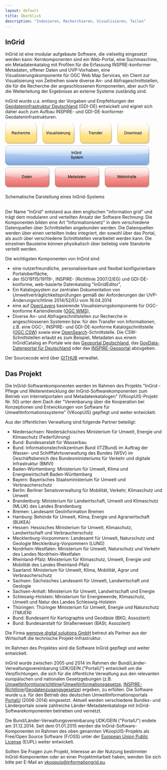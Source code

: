 ```yaml
---
layout: default
title: Überblick
description: "Indexieren, Recherchieren, Visualisieren, Teilen"
---
```


## InGrid

InGrid ist eine modular aufgebaute Software, die vielseitig eingesetzt werden kann: Kernkomponenten sind ein Web-Portal, eine Suchmaschine, ein Metadatenkatalog mit Profilen für die Erfassung INSPRE-konformer Metadaten, offener Daten und UVP-Vorhaben, eine Visualisierungskomponente für OGC Web Map Services, ein Client zur Visualisierung von Zeitreihen sowie diverse An- und Abfrageschnittstellen, die für die Recherche der angeschlossenen Komponenten, aber auch für die Weiterleitung der Ergebnisse an externe Systeme zuständig sind.

InGrid wurde u.a. entlang der Vorgaben und Empfehlungen der [Geodateninfrastruktur Deutschland](http://www.geoportal.de/) (GDI-DE) entwickelt und eignet sich daher auch zum Aufbau INSPIRE- und GDI-DE-konformer Geodateninfrastrukturen.

![Schematische Darstellung eines InGrid-Systems](../images/ingrid_chart.png "Schematische Darstellung eines InGrid-Systems")

<figcaption class="figcaption">Schematische Darstellung eines InGrid-Systems</figcaption>

<br>

Der Name "InGrid" entstand aus dem englischen "information grid" und trägt dem modularen und verteilten Ansatz der Software Rechnung: Die Komponenten bilden eine Art "Informationsnetz" in dem verschiedene Datenquellen über Schnittstellen angebunden werden. Die Datenquellen werden über einen verteilten Index integriert, der sowohl über das Portal, als auch über verschiedene Schnittstellen verarbeitet werden kann. Die einzelnen Bausteine können physikalisch über beliebig viele Standorte verteilt werden.

Die wichtigsten Komponenten von InGrid sind:

- eine nutzerfreundliche, personalisierbare und flexibel konfigurierbare Portaloberfläche,
- der ISO19115/19119-, INSPIRE- (Richtlinie 2007/2/EG) und GDI-DE-konforme, web-basierte Datenkatalog "InGridEditor",
- Ein Katalogsystem zur zentralen Dokumentation von Umweltverträglichkeitsprüfungen gemäß der Anforderungen der UVP-Änderungsrichtlinie 2014/52/EU vom 16.04.2014
- eine auf [OpenLayers](http://openlayers.org/) basierende Visualisierungskomponente für OGC-konforme Kartendienste ([OGC WMS](http://www.opengeospatial.org/standards/wms)),
- Diverse An- und Abfrageschnittstellen zur Recherche in angeschlossenen Systemen bzw. für den Transfer von Informationen, z.B. eine OGC-, INSPIRE- und GDI-DE-konforme Katalogschnittstelle ([OGC CSW](http://www.opengeospatial.org/standards/cat)) sowie eine [OpenSearch](http://www.opensearch.org/Home)-Schnittstelle. Die CSW-Schnittstellen erlaubt es zum Beispiel, Metadaten aus einem InGridCatalog an Portale wie das [Geoportal Deutschland](http://www.geoportal.de/DE/Geoportal), das [GovData-Datenportal für Deutschland](https://www.govdata.de/) oder das [INSPIRE-Geoportal](http://inspire-geoportal.ec.europa.eu/) abzugeben.


Der Sourcecode wird über [GITHUB](https://github.com/informationgrid) verwaltet.



## Das Projekt

Die InGrid-Softwarekomponenten werden im Rahmen des Projekts "InGrid - Pflege und Weiterentwicklung der InGrid-Softwarekomponenten zum Betrieb von Internetportalen und Metadatenkatalogen" (VKoopUIS-Projekt Nr. 50) unter dem Dach der "Vereinbarung über die Kooperation bei Konzeptionen und Entwicklungen von Software für Umweltinformationssysteme" (VKoopUIS) gepflegt und weiter entwickelt.

Aus der öffentlichen Verwaltung sind folgende Partner beteiligt:

- Niedersachsen: Niedersächsisches Ministerium für Umwelt, Energie und Klimaschutz (Federführung)
- Bund: Bundesanstalt für Wasserbau
- Bund: Informationstechnikzentrum Bund (ITZBund) im Auftrag der Wasser- und
Schifffahrtsverwaltung des Bundes (WSV) im Geschäftsbereich des
Bundesministeriums für Verkehr und digitale Infrastruktur (BMVI)
- Baden-Württemberg: Ministerium für Umwelt, Klima und Energiewirtschaft Baden-Württemberg
- Bayern: Bayerisches Staatsministerium für Umwelt und Verbraucherschutz
- Berlin: Berliner Senatsverwaltung für Mobilität, Verkehr, Klimaschutz und Umwelt
- Brandenburg: Ministerium für Landwirtschaft, Umwelt und Klimaschutz (MLUK) des Landes Brandenburg
- Bremen: Landesamt GeoInformation Bremen
- Hamburg: Behörde für Umwelt, Klima, Energie und Agrarwirtschaft (BUKEA)
- Hessen: Hessisches Ministerium für Umwelt, Klimaschutz, Landwirtschaft und
Verbraucherschutz
- Mecklenburg-Vorpommern: Landesamt für Umwelt, Naturschutz und Geologie Mecklenburg-Vorpommern (LUNG)
- Nordrhein-Westfalen: Ministerium für Umwelt, Naturschutz und Verkehr des Landes Nordrhein-Westfalen
- Rheinland-Pfalz: Ministerium für Klimaschutz, Umwelt, Energie und Mobilität des Landes Rheinland-Pfalz
- Saarland: Ministerium für Umwelt, Klima, Mobilität, Agrar und Verbraucherschutz
- Sachsen: Sächsisches Landesamt für Umwelt, Landwirtschaft und Geologie
- Sachsen-Anhalt: Ministerium für Umwelt, Landwirtschaft und Energie
- Schleswig-Holstein: Ministerium für Energiewende, Klimaschutz, Umwelt und Natur des Landes Schleswig-Holstein
- Thüringen: Thüringer Ministerium für Umwelt, Energie und Naturschutz (TMUEN)
- Bund: Bundesamt für Kartographie und Geodäsie (BKG; Assoziiert)
- Bund: Bundesanstalt für Straßenwesen (BASt; Assoziiert)

Die Firma [wemove digital solutions GmbH](http://www.wemove.com/) betreut als Partner aus der Wirtschaft die technische Projekt-Infrastruktur.

Im Rahmen des Projektes wird die Software InGrid gepflegt und weiter entwickelt.

InGrid wurde zwischen 2005 und 2014 im Rahmen der Bund/Länder-Verwaltungsvereinbarung UDK/GEIN ("PortalU") entwickelt um die Verpflichtungen, die sich für die öffentliche Verwaltung aus den relevanten europäischen und nationalen Gesetzgebungen (z.B. [Umweltinformtionsrichtlinie](http://www.bmub.bund.de/service/publikationen/downloads/details/artikel/umweltinformationsrichtlinie-des-europaeischen-parlaments-und-des-rates-vom-28012003-richtlinie-20034eg/)/[Umweltinformationsgesetze](http://de.wikipedia.org/wiki/Umweltinformationsgesetz), [INSPIRE-Richtlinie](http://inspire.ec.europa.eu/)/[Geodatenzugangsgesetze](http://de.wikipedia.org/wiki/Geodatenzugangsgesetz)) ergeben, zu erfüllen. Die Software wurde u.a. für den Betrieb des deutschen Umweltinformationsportals [PortalU](http://de.wikipedia.org/wiki/PortalU) (2006-2014) eingesetzt. Aktuell werden verschiedene Bundes- und Länderportale sowie zahlreiche Länder-Metadatenkataloge mit InGrid-Softwarekomponenten betrieben und vernetzt.

Die Bund/Länder-Verwaltungsvereinbarung UDK/GEIN ("PortalU") endete am 31.12.2014. Seit dem 01.01.2015 werden die InGrid-Software-Komponenten im Rahmen des oben genannten VKoopUIS-Projekts als Free/Open Source Software (F/OSS) unter der [European Union Public License](https://joinup.ec.europa.eu/software/page/eupl) (EUPL) weiter entwickelt.

Sollten Sie Fragen zum Projekt, Interesse an der Nutzung bestimmter InGrid-Komponenten oder an einer Projektmitarbeit haben, wenden Sie sich bitte per E-Mail an <vkoopuis@informationgrid.eu>.

